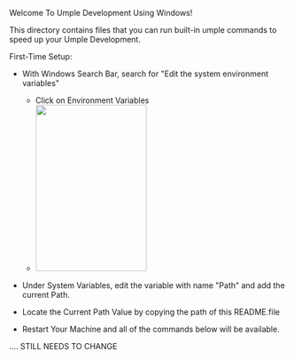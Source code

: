 Welcome To Umple Development Using Windows!

This directory contains files that you can run built-in umple commands to speed up your Umple Development.

First-Time Setup:
- With Windows Search Bar, search for "Edit the system environment variables"
  - Click on Environment Variables
  - <img src=https://github.com/umple/umple/assets/30543699/79dd6983-3870-4dc8-9928-71b622cff29a height="300" width="200">


- Under System Variables, edit the variable with name "Path" and add the current Path.
- Locate the Current Path Value by copying the path of this README.file

- Restart Your Machine and all of the commands below will be available.

.... STILL NEEDS TO CHANGE
